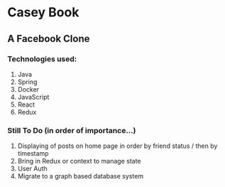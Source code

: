 # Casey Book
## A Facebook Clone

### Technologies used:
1. Java
2. Spring
3. Docker
4. JavaScript
5. React
6. Redux

### Still To Do (in order of importance...)
1. Displaying of posts on home page in order by friend status / then by timestamp
2. Bring in Redux or context to manage state
3. User Auth
4. Migrate to a graph based database system
